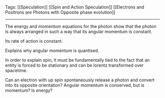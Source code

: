 Tags: [[Speculation]] [[Spin and Action Speculation]] [[Electrons and Positrons are Photons with Opposite phase evolution]]
___
The energy and momentum equations for the photon show that the photon is always arranged in such a way that its angular momentum is constant. 

Its rate of action is constant. 


Explains why angular momentum is quantised. 

In order to explain spin, it must be fundamentally tied to the fact that an entity is forced to be stationary and can be lorentz transformed over spacetime. 


Can an electron with up spin spontaneously release a photon and convert into its opposite orientation? Angular momentum is conserved, but is momentum? Is energy? 